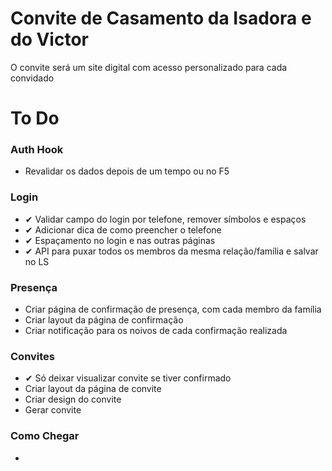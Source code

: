 # Convite de Casamento da Isadora e do Victor

O convite será um site digital com acesso personalizado para cada convidado

# To Do

### Auth Hook
- Revalidar os dados depois de um tempo ou no F5

### Login
- ✔ Validar campo do login por telefone, remover símbolos e espaços
- ✔ Adicionar dica de como preencher o telefone
- ✔ Espaçamento no login e nas outras páginas
- ✔ API para puxar todos os membros da mesma relação/família e salvar no LS

### Presença
- Criar página de confirmação de presença, com cada membro da família
- Criar layout da página de confirmação
- Criar notificação para os noivos de cada confirmação realizada

### Convites
- ✔ Só deixar visualizar convite se tiver confirmado
- Criar layout da página de convite
- Criar design do convite
- Gerar convite

### Como Chegar
-